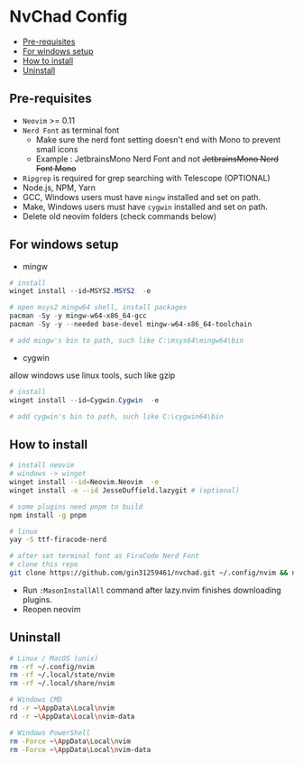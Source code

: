 # NvChad Config

<!-- toc -->

- [Pre-requisites](#pre-requisites)
- [For windows setup](#for-windows-setup)
- [How to install](#how-to-install)
- [Uninstall](#uninstall)

<!-- tocstop -->

## Pre-requisites

- `Neovim` >= 0.11
- `Nerd Font` as terminal font
  - Make sure the nerd font setting doesn't end with Mono to prevent small icons
  - Example : JetbrainsMono Nerd Font and not ~~JetbrainsMono Nerd Font Mono~~
- `Ripgrep` is required for grep searching with Telescope (OPTIONAL)
- Node.js, NPM, Yarn
- GCC, Windows users must have `mingw` installed and set on path.
- Make, Windows users must have `cygwin` installed and set on path.
- Delete old neovim folders (check commands below)

## For windows setup

- mingw

```ps1
# install
winget install --id=MSYS2.MSYS2  -e

# open msys2 mingw64 shell, install packages
pacman -Sy -y mingw-w64-x86_64-gcc
pacman -Sy -y --needed base-devel mingw-w64-x86_64-toolchain

# add mingw's bin to path, such like C:\msys64\mingw64\bin
```

- cygwin

allow windows use linux tools, such like gzip

```ps1
# install
winget install --id=Cygwin.Cygwin  -e

# add cygwin's bin to path, such like C:\cygwin64\bin
```

## How to install

```bash
# install neovim
# windows -> winget
winget install --id=Neovim.Neovim  -e
winget install -e --id JesseDuffield.lazygit # (optional)

# some plugins need pnpm to build
npm install -g pnpm

# linux
yay -S ttf-firacode-nerd

# after set terminal font as FiraCode Nerd Font
# clone this repo
git clone https://github.com/gin31259461/nvchad.git ~/.config/nvim && nvim
```

- Run `:MasonInstallAll` command after lazy.nvim finishes downloading plugins.
- Reopen neovim

## Uninstall

```bash
# Linux / MacOS (unix)
rm -rf ~/.config/nvim
rm -rf ~/.local/state/nvim
rm -rf ~/.local/share/nvim

# Windows CMD
rd -r ~\AppData\Local\nvim
rd -r ~\AppData\Local\nvim-data

# Windows PowerShell
rm -Force ~\AppData\Local\nvim
rm -Force ~\AppData\Local\nvim-data
```
